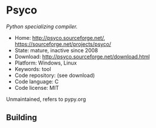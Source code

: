 # Psyco

_Python specializing compiler._

- Home: http://psyco.sourceforge.net/, https://sourceforge.net/projects/psyco/
- State: mature, inactive since 2008
- Download: http://psyco.sourceforge.net/download.html
- Platform: Windows, Linux
- Keywords: tool
- Code repository: (see download)
- Code language: C
- Code license: MIT

Unmaintained, refers to pypy.org

## Building
